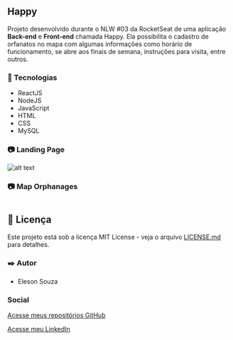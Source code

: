 ## Happy
Projeto desenvolvido durante o NLW #03 da RocketSeat de uma aplicação **Back-end** e **Front-end** chamada Happy. Ela possibilita o cadastro de orfanatos no mapa com algumas informações como horário de funcionamento, se abre aos finais de semana, instruções para visita, entre outros.

### :rocket: Tecnologias 
* ReactJS
* NodeJS
* JavaScript
* HTML
* CSS
* MySQL

### :camera: Landing Page
![alt text]()

### :camera: Map Orphanages
![]()

## :page_facing_up: Licença

Este projeto está sob a licença MIT License - veja o arquivo [LICENSE.md](https://github.com/Eleson-Souza/forum-for-devs_web/blob/master/LICENSE) para detalhes.

### ✒️ Autor

* Eleson Souza

### Social
[Acesse meus repositórios GitHub](https://github.com/Eleson-Souza?tab=repositories)

[Acesse meu LinkedIn](https://www.linkedin.com/in/eleson-souza-97735a174/)
